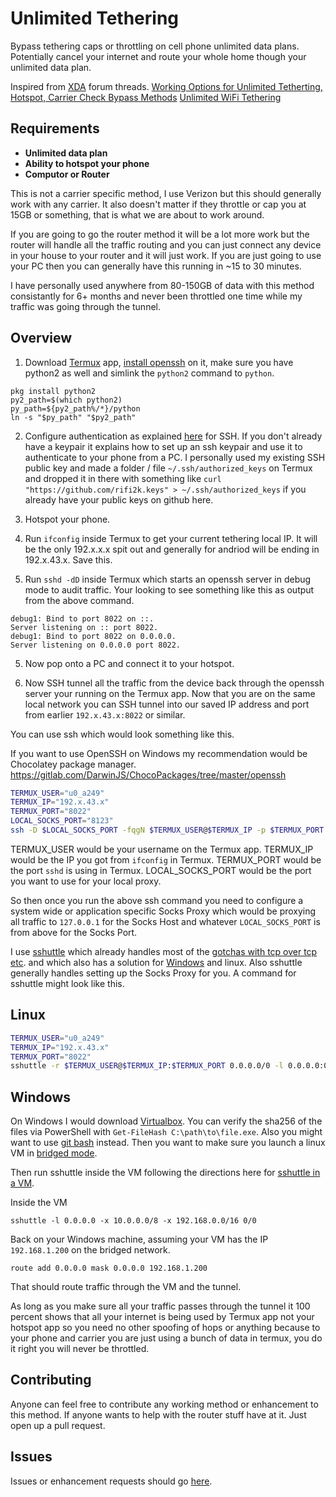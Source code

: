 # Unlimited Tethering

Bypass tethering caps or throttling on cell phone unlimited data plans. Potentially cancel your internet and route your whole home though your unlimited data plan.

Inspired from [XDA](https://forum.xda-developers.com/) forum threads.
[Working Options for Unlimited Tetherting, Hotspot, Carrier Check Bypass Methods](https://forum.xda-developers.com/showthread.php?t=3825144)
[Unlimited WiFi Tethering](https://forum.xda-developers.com/showthread.php?t=2914057)

## Requirements

* **Unlimited data plan**
* **Ability to hotspot your phone**
* **Computor or Router**

This is not a carrier specific method, I use Verizon but this should generally work with any carrier. It also doesn't matter if they throttle or cap you at 15GB or something, that is what we are about to work around.

If you are going to go the router method it will be a lot more work but the router will handle all the traffic routing and you can just connect any device in your house to your router and it will just work. If you are just going to use your PC then you can generally have this running in ~15 to 30 minutes.

I have personally used anywhere from 80-150GB of data with this method consistantly for 6+ months and never been throttled one time while my traffic was going through the tunnel.

## Overview

1) Download [Termux](https://termux.com/) app, [install openssh](https://wiki.termux.com/wiki/Remote_Access) on it, make sure you have python2 as well and simlink the `python2` command to `python`.

```
pkg install python2
py2_path=$(which python2)
py_path=${py2_path%/*}/python
ln -s "$py_path" "$py2_path"
```

2) Configure authentication as explained [here](https://wiki.termux.com/wiki/Remote_Access) for SSH. If you don't already have a keypair it explains how to set up an ssh keypair and use it to authenticate to your phone from a PC. I personally used my existing SSH public key and made a folder / file `~/.ssh/authorized_keys` on Termux and dropped it in there with something like `curl "https://github.com/rifi2k.keys" > ~/.ssh/authorized_keys` if you already have your public keys on github here.

2) Hotspot your phone.

3) Run `ifconfig` inside Termux to get your current tethering local IP. It will be the only 192.x.x.x spit out and generally for andriod will be ending in 192.x.43.x. Save this.

4) Run `sshd -dD` inside Termux which starts an openssh server in debug mode to audit traffic. Your looking to see something like this as output from the above command.

```
debug1: Bind to port 8022 on ::.
Server listening on :: port 8022.
debug1: Bind to port 8022 on 0.0.0.0.
Server listening on 0.0.0.0 port 8022.
```

5) Now pop onto a PC and connect it to your hotspot.

6) Now SSH tunnel all the traffic from the device back through the openssh server your running on the Termux app. Now that you are on the same local network you can SSH tunnel into our saved IP address and port from earlier `192.x.43.x:8022` or similar.

You can use ssh which would look something like this.

If you want to use OpenSSH on Windows my recommendation would be Chocolatey package manager. https://gitlab.com/DarwinJS/ChocoPackages/tree/master/openssh

```bash
TERMUX_USER="u0_a249"
TERMUX_IP="192.x.43.x"
TERMUX_PORT="8022"
LOCAL_SOCKS_PORT="8123"
ssh -D $LOCAL_SOCKS_PORT -fqgN $TERMUX_USER@$TERMUX_IP -p $TERMUX_PORT
```

TERMUX_USER would be your username on the Termux app.
TERMUX_IP would be the IP you got from `ifconfig` in Termux.
TERMUX_PORT would be the port `sshd` is using in Termux.
LOCAL_SOCKS_PORT would be the port you want to use for your local proxy.

So then once you run the above ssh command you need to configure a system wide or application specific Socks Proxy which would be proxying all traffic to `127.0.0.1` for the Socks Host and whatever `LOCAL_SOCKS_PORT` is from above for the Socks Port.

I use [sshuttle](https://github.com/sshuttle/sshuttle) which already handles most of the [gotchas with tcp over tcp etc](https://sshuttle.readthedocs.io/en/stable/how-it-works.html). and which also has a solution for [Windows](https://sshuttle.readthedocs.io/en/stable/windows.html) and linux. Also sshuttle generally handles setting up the Socks Proxy for you. A command for sshuttle might look like this.

## Linux

```bash
TERMUX_USER="u0_a249"
TERMUX_IP="192.x.43.x"
TERMUX_PORT="8022"
sshuttle -r $TERMUX_USER@$TERMUX_IP:$TERMUX_PORT 0.0.0.0/0 -l 0.0.0.0:0
```

## Windows

On Windows I would download [Virtualbox](https://www.virtualbox.org/). You can verify the sha256 of the files via PowerShell with `Get-FileHash C:\path\to\file.exe`. Also you might want to use [git bash](https://medium.com/@botdotcom/learn-how-to-install-and-use-git-on-windows-9deecbd6f126) instead. Then you want to make sure you launch a linux VM in [bridged mode](https://www.linuxbabe.com/virtualbox/a-pretty-good-introduction-to-virtualbox-bridged-networking-mode).

Then run sshuttle inside the VM following the directions here for [sshuttle in a VM](https://sshuttle.readthedocs.io/en/stable/windows.html).

Inside the VM
```
sshuttle -l 0.0.0.0 -x 10.0.0.0/8 -x 192.168.0.0/16 0/0
```

Back on your Windows machine, assuming your VM has the IP `192.168.1.200` on the bridged network.
```
route add 0.0.0.0 mask 0.0.0.0 192.168.1.200
```
That should route traffic through the VM and the tunnel.

As long as you make sure all your traffic passes through the tunnel it 100 percent shows that all your internet is being used by Termux app not your hotspot app so you need no other spoofing of hops or anything because to your phone and carrier you are just using a bunch of data in termux, you do it right you will never be throttled.

## Contributing

Anyone can feel free to contribute any working method or enhancement to this method. If anyone wants to help with the router stuff have at it. Just open up a pull request.

## Issues

Issues or enhancement requests should go [here](https://github.com/RiFi2k/unlimited-tethering/issues).
